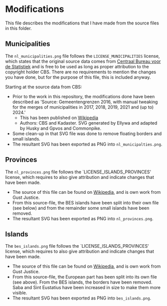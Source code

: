 # Modifications
This file describes the modifications that I have made from the source files in this folder.

## Municipalities
The `nl_municipalities.png` file follows the `LICENSE_MUNICIPALITIES` license, which states that the original source 
data comes from [Centraal Bureau voor de Statistiek](http://www.cbs.nl) and is free to be used as long as proper 
attribution to the copyright holder CBS. There are no requirements to mention the changes you have done, but for the
purpose of this file, this is included anyway.

Starting at the source data from CBS:
- Prior to the work in this repository, the modifications done have been described as 'Source: Gemeentengrenzen 2016, 
with manual tweaking for the merges of municipalities in 2017, 2018, 2019, 2021 and (up to) 2024.'
  - This has been published on [Wikipedia](https://commons.wikimedia.org/wiki/File:Nederland_gemeenten_2024.svg)
  - Authors: CBS and Kadaster. SVG generated by Ellywa and adapted by Husky and Gpvos and Commonpike.
- Some clean-up in that SVG file was done to remove floating borders and small islands.
- The resultant SVG has been exported as PNG into `nl_municipalties.png`.

## Provinces
The `nl_provinces.png` file follows the `LICENSE_ISLANDS_PROVINCES' license, which requires to also give attribution and
indicate changes that have been made.

- The source of this file can be found on [Wikipedia](https://commons.wikimedia.org/wiki/File:Netherlands_provinces_map_blank.svg), 
and is own work from Gust Justice.
- From this source-file, the BES islands have been split into their own file (see below) and from the remainder some
small islands have been removed.
- The resultant SVG has been exported as PNG into `nl_provinces.png`.

## Islands
The `bes_islands.png` file follows the `LICENSE_ISLANDS_PROVINCES' license, which requires to also give attribution and
indicate changes that have been made.

- The source of this file can be found on [Wikipedia](https://commons.wikimedia.org/wiki/File:Netherlands_provinces_map_blank.svg), 
and is own work from Gust Justice.
- From this source-file, the European part has been split into its own file (see above). From the BES islands, the
borders have been removed. Saba and Sint Eustatius have been increased in size to make them more visible. 
- The resultant SVG has been exported as PNG into `bes_islands.png`.
